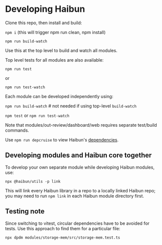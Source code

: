 # Developing Haibun

Clone this repo, then install and build:

`npm i` (this will trigger npm run clean, npm install)

`npm run build-watch`

Use this at the top level to build and watch all modules.

Top level tests for all modules are also available:

`npm run test`

or

`npm run test-watch`

Each module can be developed independently using:

`npm run build-watch` # not needed if using top-level `build-watch`

`npm test` or `npm run test-watch`

Note that modules/out-review/dashboard/web requires separate test/build
commands.

Use `npm run depcruise` to view Haibun's [dependencies](dependencygraph.svg).

## Developing modules and Haibun core together

To develop your own separate module while developing Haibun modules, use:

`npx @haibun/utils -p link`

This will link every Haibun library in a repo to a locally linked Haibun repo; 
you may need to run `npm link` in each Haibun module directory first.


## Testing note

Since switching to vitest, circular dependencies have to be avoided for tests. 
Use this approach to find them for a particular file:

`npx dpdm modules/storage-mem/src/storage-mem.test.ts`